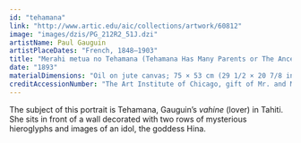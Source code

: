 ```yaml
---
id: "tehamana"
link: "http://www.artic.edu/aic/collections/artwork/60812"
image: "images/dzis/PG_212R2_51J.dzi"
artistName: Paul Gauguin
artistPlaceDates: "French, 1848–1903"
title: "Merahi metua no Tehamana (Tehamana Has Many Parents or The Ancestors of Tehamana)"
date: "1893"
materialDimensions: "Oil on jute canvas; 75 × 53 cm (29 1/2 × 20 7/8 in.)"
creditAccessionNumber: "The Art Institute of Chicago, gift of Mr. and Mrs. Charles Deering McCormick, 1980.613"
---
```


The subject of this portrait is Tehamana, Gauguin’s _vahine_ (lover) in Tahiti. She sits in front of a wall decorated with two rows of mysterious hieroglyphs and images of an idol, the goddess Hina. 

